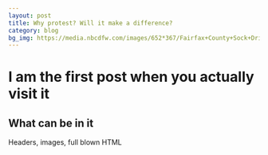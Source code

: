 ```yaml
---
layout: post
title: Why protest? Will it make a difference?
category: blog
bg_img: https://media.nbcdfw.com/images/652*367/Fairfax+County+Sock+Drive.jpg
---
```


I am the first post when you actually visit it
==============================================

## What can be in it

Headers, images, full blown HTML
